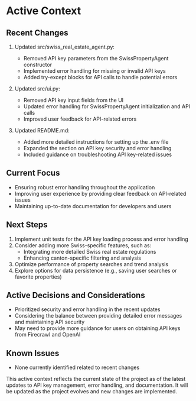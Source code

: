 # Active Context

## Recent Changes

1. Updated src/swiss_real_estate_agent.py:
   - Removed API key parameters from the SwissPropertyAgent constructor
   - Implemented error handling for missing or invalid API keys
   - Added try-except blocks for API calls to handle potential errors

2. Updated src/ui.py:
   - Removed API key input fields from the UI
   - Updated error handling for SwissPropertyAgent initialization and API calls
   - Improved user feedback for API-related errors

3. Updated README.md:
   - Added more detailed instructions for setting up the .env file
   - Expanded the section on API key security and error handling
   - Included guidance on troubleshooting API key-related issues

## Current Focus

- Ensuring robust error handling throughout the application
- Improving user experience by providing clear feedback on API-related issues
- Maintaining up-to-date documentation for developers and users

## Next Steps

1. Implement unit tests for the API key loading process and error handling
2. Consider adding more Swiss-specific features, such as:
   - Integrating more detailed Swiss real estate regulations
   - Enhancing canton-specific filtering and analysis
3. Optimize performance of property searches and trend analysis
4. Explore options for data persistence (e.g., saving user searches or favorite properties)

## Active Decisions and Considerations

- Prioritized security and error handling in the recent updates
- Considering the balance between providing detailed error messages and maintaining API security
- May need to provide more guidance for users on obtaining API keys from Firecrawl and OpenAI

## Known Issues

- None currently identified related to recent changes

This active context reflects the current state of the project as of the latest updates to API key management, error handling, and documentation. It will be updated as the project evolves and new changes are implemented.
